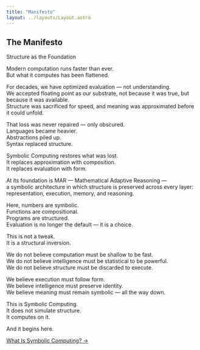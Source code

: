 ```yaml
---
title: "Manifesto"
layout: ../layouts/Layout.astro
---
```


## The Manifesto
Structure as the Foundation

Modern computation runs faster than ever.  
But what it computes has been flattened.

For decades, we have optimized evaluation — not understanding.  
We accepted floating point as our substrate, not because it was true, but because it was available.  
Structure was sacrificed for speed, and meaning was approximated before it could unfold.

That loss was never repaired — only obscured.  
Languages became heavier.  
Abstractions piled up.  
Syntax replaced structure.

Symbolic Computing restores what was lost.  
It replaces approximation with composition.  
It replaces evaluation with form.

At its foundation is MAR — Mathematical Adaptive Reasoning —  
a symbolic architecture in which structure is preserved across every layer:  
representation, execution, memory, and reasoning.

Here, numbers are symbolic.  
Functions are compositional.  
Programs are structured.  
Evaluation is no longer the default — it is a choice.

This is not a tweak.  
It is a structural inversion.

We do not believe computation must be shallow to be fast.  
We do not believe intelligence must be statistical to be powerful.  
We do not believe structure must be discarded to execute.

We believe execution must follow form.  
We believe intelligence must preserve identity.  
We believe meaning must remain symbolic — all the way down.

This is Symbolic Computing.  
It does not simulate structure.  
It computes on it.

And it begins here.

<div class="hidden sm:flex justify-end mt-12 text-sm font-medium">
  <a href="/what-is-symbolic-computing" class="link-nav-soft">What Is Symbolic Computing? →</a>
</div>
